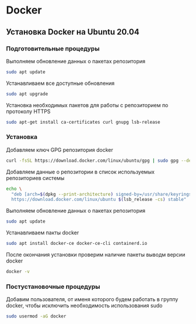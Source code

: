 # Docker

## Установка Docker на Ubuntu 20.04

### Подготовительные процедуры
Выполняем обновление данных о пакетах репозитория
````bash
sudo apt update
````
Устанавливаем все доступные обновления
````bash
sudo apt upgrade
````
Установка необходимых пакетов для работы с репозиторием по протоколу HTTPS
````bash
sudo apt-get install ca-certificates curl gnupg lsb-release
````

### Установка
Добавляем ключ GPG репозитория docker
````bash
curl -fsSL https://download.docker.com/linux/ubuntu/gpg | sudo gpg --dearmor -o /usr/share/keyrings/docker-archive-keyring.gpg
````
Добавляем данные о репозитории в список используемых репозиториев системы
````bash
echo \
  "deb [arch=$(dpkg --print-architecture) signed-by=/usr/share/keyrings/docker-archive-keyring.gpg] \
  https://download.docker.com/linux/ubuntu $(lsb_release -cs) stable" | sudo tee /etc/apt/sources.list.d/docker.list
````
Выполняем обновление данных о пакетах репозитория
````bash
sudo apt update
````
Устанавливаем пакты docker
````bash
sudo apt install docker-ce docker-ce-cli containerd.io
````
После окончания установки проверим наличие пакеты выводм версии docker
````bash
docker -v
````

### Постустановочные процедуры
Добавим пользователя, от именя которого будем работать в группу docker, чтобы исключить необходимость использования sudo
````bash
sudo usermod -aG docker
````
